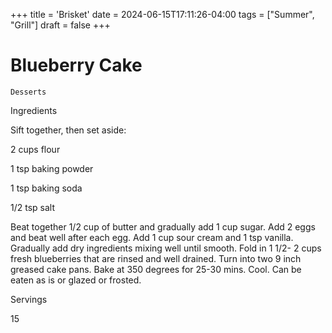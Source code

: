 +++
title = 'Brisket'
date = 2024-06-15T17:11:26-04:00
tags = ["Summer", "Grill"]
draft = false
+++
# Blueberry Cake

`Desserts`

 

  Ingredients  

  Sift together, then set aside:

2 cups flour

1 tsp baking powder

1 tsp baking soda

1/2 tsp salt

Beat together 1/2 cup of butter and gradually add 1 cup sugar. Add 2 eggs and beat well after each egg. Add 1 cup sour cream and 1 tsp vanilla. Gradually add dry ingredients mixing well until smooth. Fold in 1 1/2- 2 cups fresh blueberries that are rinsed and well drained. Turn into two 9 inch greased cake pans. Bake at 350 degrees for 25-30 mins. Cool. Can be eaten as is or glazed or frosted.  

   Servings  

  15  

 
